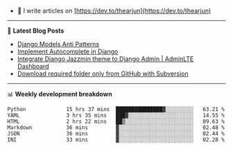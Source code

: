 <!-- ![My Profile Introduction Image](https://i.ibb.co/tLFZ15Q/gh.png) -->
- 📝 I write articles on [https://dev.to/thearjun](https://dev.to/thearjun)

-------

📕 **Latest Blog Posts**
<!-- BLOG-POST-LIST:START -->
- [Django Models Anti Patterns](https://dev.to/thearjun/django-models-anti-patterns-1ma1)
- [Implement Autocomplete in Django](https://dev.to/thearjun/implement-autocomplete-in-django-3h20)
- [Integrate Django Jazzmin theme to Django Admin | AdminLTE Dashboard](https://dev.to/thearjun/integrate-django-jazzmin-theme-to-django-admin-adminlte-dashboard-5aao)
- [Download required folder only from GitHub with Subversion](https://dev.to/thearjun/download-required-folder-only-from-github-with-subversion-2gpc)
<!-- BLOG-POST-LIST:END -->

-------

📊 **Weekly development breakdown**
<!--START_SECTION:waka-->

```text
Python             15 hrs 37 mins  ███████████████▓░░░░░░░░░   63.21 %
YAML               3 hrs 35 mins   ███▓░░░░░░░░░░░░░░░░░░░░░   14.55 %
HTML               2 hrs 22 mins   ██▒░░░░░░░░░░░░░░░░░░░░░░   09.63 %
Markdown           36 mins         ▓░░░░░░░░░░░░░░░░░░░░░░░░   02.48 %
JSON               36 mins         ▓░░░░░░░░░░░░░░░░░░░░░░░░   02.44 %
INI                33 mins         ▓░░░░░░░░░░░░░░░░░░░░░░░░   02.28 %
```

<!--END_SECTION:waka-->
<img src='https://profile-counter.glitch.me/thearjun/count.svg' width='0px'>
